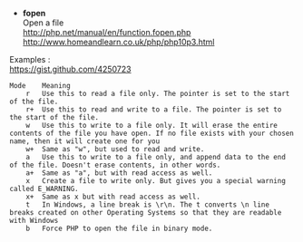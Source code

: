* **fopen**   
Open a file    
http://php.net/manual/en/function.fopen.php   
http://www.homeandlearn.co.uk/php/php10p3.html

Examples :    
https://gist.github.com/4250723

```
Mode	Meaning
 	r	Use this to read a file only. The pointer is set to the start of the file.
 	r+	Use this to read and write to a file. The pointer is set to the start of the file.
 	w	Use this to write to a file only. It will erase the entire contents of the file you have open. If no file exists with your chosen name, then it will create one for you
 	w+	Same as "w", but used to read and write.
 	a	Use this to write to a file only, and append data to the end of the file. Doesn't erase contents, in other words.
 	a+	Same as "a", but with read access as well.
 	x	Create a file to write only. But gives you a special warning called E_WARNING.
 	x+	Same as x but with read access as well.
 	t	In Windows, a line break is \r\n. The t converts \n line breaks created on other Operating Systems so that they are readable with Windows
 	b	Force PHP to open the file in binary mode.
```